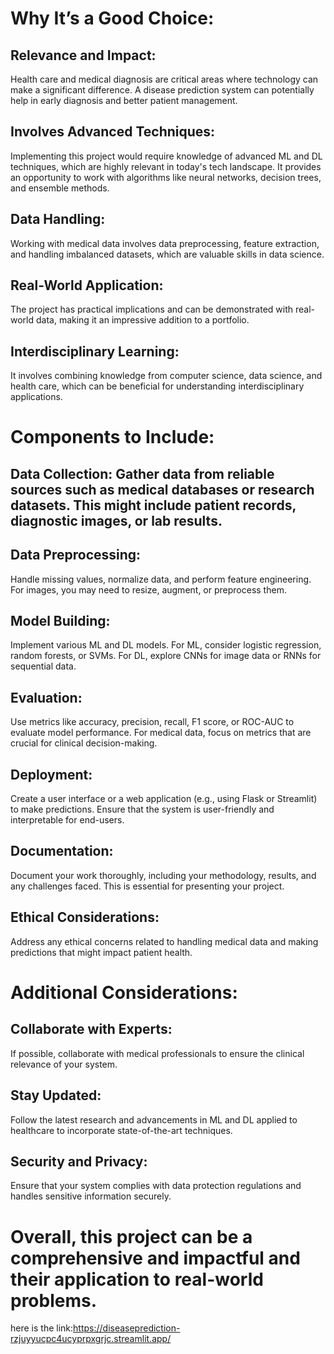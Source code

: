 # Why It’s a Good Choice:

## Relevance and Impact:
Health care and medical diagnosis are critical areas where technology can make a significant difference. A disease prediction system can potentially help in early diagnosis and better patient management.

## Involves Advanced Techniques: 
Implementing this project would require knowledge of advanced ML and DL techniques, which are highly relevant in today's tech landscape. It provides an opportunity to work with algorithms like neural networks, decision trees, and ensemble methods.

## Data Handling:
Working with medical data involves data preprocessing, feature extraction, and handling imbalanced datasets, which are valuable skills in data science.

## Real-World Application:
The project has practical implications and can be demonstrated with real-world data, making it an impressive addition to a portfolio.

## Interdisciplinary Learning:
It involves combining knowledge from computer science, data science, and health care, which can be beneficial for understanding interdisciplinary applications.

# Components to Include:
## Data Collection: Gather data from reliable sources such as medical databases or research datasets. This might include patient records, diagnostic images, or lab results.

## Data Preprocessing:
Handle missing values, normalize data, and perform feature engineering. For images, you may need to resize, augment, or preprocess them.

## Model Building: 
Implement various ML and DL models. For ML, consider logistic regression, random forests, or SVMs. For DL, explore CNNs for image data or RNNs for sequential data.

## Evaluation: 
Use metrics like accuracy, precision, recall, F1 score, or ROC-AUC to evaluate model performance. For medical data, focus on metrics that are crucial for clinical decision-making.

## Deployment:
Create a user interface or a web application (e.g., using Flask or Streamlit) to make predictions. Ensure that the system is user-friendly and interpretable for end-users.

## Documentation:
Document your work thoroughly, including your methodology, results, and any challenges faced. This is essential for presenting your project.

## Ethical Considerations:
Address any ethical concerns related to handling medical data and making predictions that might impact patient health.

# Additional Considerations:
## Collaborate with Experts:
If possible, collaborate with medical professionals to ensure the clinical relevance of your system.
## Stay Updated:
Follow the latest research and advancements in ML and DL applied to healthcare to incorporate state-of-the-art techniques.
## Security and Privacy:
Ensure that your system complies with data protection regulations and handles sensitive information securely.


# Overall, this project can be a comprehensive and impactful and their application to real-world problems.









here is the link:https://diseaseprediction-rzjuyyucpc4ucyprpxgrjc.streamlit.app/

